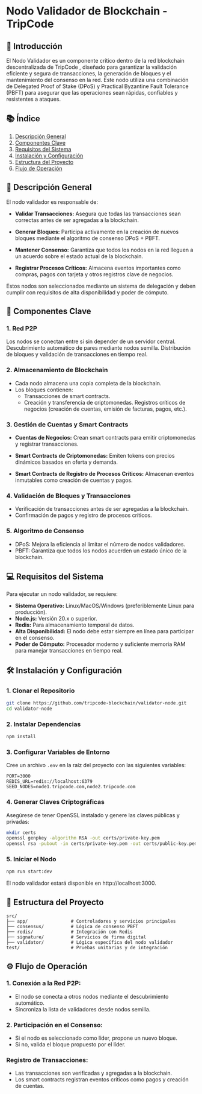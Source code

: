 # Nodo Validador de Blockchain - TripCode

## 🚀 Introducción
El Nodo Validador es un componente crítico dentro de la red blockchain descentralizada de TripCode , diseñado para garantizar la validación eficiente y segura de transacciones, la generación de bloques y el mantenimiento del consenso en la red. Este nodo utiliza una combinación de Delegated Proof of Stake (DPoS) y Practical Byzantine Fault Tolerance (PBFT) para asegurar que las operaciones sean rápidas, confiables y resistentes a ataques.

## 📚 Índice
1. [Descripción General](#descripcion-general)
2. [Componentes Clave](#-componentes-clave)
3. [Requisitos del Sistema](#-requisitos-del-sistema)
4. [Instalación y Configuración](#️-instalación-y-configuración)
5. [Estructura del Proyecto](#-estructura-del-proyecto)
6. [Flujo de Operación](#️-flujo-de-operación)
<!-- 7. [Contribuciones](#descripcion-general)
8. [Licencia](#descripcion-general) -->


## 🌟 Descripción General
El nodo validador es responsable de:

 - **Validar Transacciones:** Asegura que todas las transacciones sean correctas antes de ser agregadas a la blockchain.

 - **Generar Bloques:** Participa activamente en la creación de nuevos bloques mediante el algoritmo de consenso DPoS + PBFT.

 - **Mantener Consenso:** Garantiza que todos los nodos en la red lleguen a un acuerdo sobre el estado actual de la blockchain.

 - **Registrar Procesos Críticos:** Almacena eventos importantes como compras, pagos con tarjeta y otros registros clave de negocios.

Estos nodos son seleccionados mediante un sistema de delegación y deben cumplir con requisitos de alta disponibilidad y poder de cómputo.

## 🔧 Componentes Clave

### 1. Red P2P
Los nodos se conectan entre sí sin depender de un servidor central.
Descubrimiento automático de pares mediante nodos semilla.
Distribución de bloques y validación de transacciones en tiempo real.

### 2. Almacenamiento de Blockchain
 - Cada nodo almacena una copia completa de la blockchain.
 - Los bloques contienen:
   - Transacciones de smart contracts.
   - Creación y transferencia de criptomonedas.
   Registros críticos de negocios (creación de cuentas, emisión de facturas, pagos, etc.).

### 3. Gestión de Cuentas y Smart Contracts
 - **Cuentas de Negocios:** Crean smart contracts para emitir criptomonedas y registrar transacciones.

 - **Smart Contracts de Criptomonedas:** Emiten tokens con precios dinámicos basados en oferta y demanda.

 - **Smart Contracts de Registro de Procesos Críticos:** Almacenan eventos inmutables como creación de cuentas y pagos.

### 4. Validación de Bloques y Transacciones
 - Verificación de transacciones antes de ser agregadas a la blockchain.
 - Confirmación de pagos y registro de procesos críticos.

### 5. Algoritmo de Consenso
 - DPoS: Mejora la eficiencia al limitar el número de nodos validadores.
 - PBFT: Garantiza que todos los nodos acuerden un estado único de la blockchain.

## 💻 Requisitos del Sistema
Para ejecutar un nodo validador, se requiere:

 - **Sistema Operativo:** Linux/MacOS/Windows (preferiblemente Linux para producción).
 - **Node.js:** Versión 20.x o superior.
 - **Redis:** Para almacenamiento temporal de datos.
 - **Alta Disponibilidad:** El nodo debe estar siempre en línea para participar en el consenso.
 - **Poder de Cómputo:** Procesador moderno y suficiente memoria RAM para manejar transacciones en tiempo real.

## 🛠️ Instalación y Configuración

### 1. Clonar el Repositorio
```bash
git clone https://github.com/tripcode-blockchain/validator-node.git
cd validator-node
```

### 2. Instalar Dependencias
```bash
npm install
```

### 3. Configurar Variables de Entorno
Cree un archivo `.env` en la raíz del proyecto con las siguientes variables:

```env
PORT=3000
REDIS_URL=redis://localhost:6379
SEED_NODES=node1.tripcode.com,node2.tripcode.com
```

### 4. Generar Claves Criptográficas
Asegúrese de tener OpenSSL instalado y genere las claves públicas y privadas:

```bash
mkdir certs
openssl genpkey -algorithm RSA -out certs/private-key.pem
openssl rsa -pubout -in certs/private-key.pem -out certs/public-key.pem
```

### 5. Iniciar el Nodo
```bash
npm run start:dev
```
El nodo validador estará disponible en http://localhost:3000.

## 📂 Estructura del Proyecto
```plaintext
src/
├── app/                # Controladores y servicios principales
├── consensus/          # Lógica de consenso PBFT
├── redis/              # Integración con Redis
├── signature/          # Servicios de firma digital
├── validator/          # Lógica específica del nodo validador
test/                   # Pruebas unitarias y de integración
```

## ⚙️ Flujo de Operación

### 1. Conexión a la Red P2P:
 - El nodo se conecta a otros nodos mediante el descubrimiento automático.
 - Sincroniza la lista de validadores desde nodos semilla.

### 2. Participación en el Consenso:
 - Si el nodo es seleccionado como líder, propone un nuevo bloque.
 - Si no, valida el bloque propuesto por el líder.

### Registro de Transacciones:
 - Las transacciones son verificadas y agregadas a la blockchain.
 - Los smart contracts registran eventos críticos como pagos y creación de cuentas.